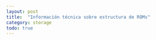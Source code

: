 ```yaml
---
layout: post
title:  "Información técnica sobre estructura de ROMs"
category: storage
todo: true
---
```

